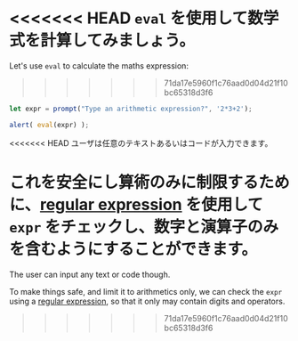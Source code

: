 <<<<<<< HEAD
`eval` を使用して数学式を計算してみましょう。
=======
Let's use `eval` to calculate the maths expression:
>>>>>>> 71da17e5960f1c76aad0d04d21f10bc65318d3f6

```js demo run
let expr = prompt("Type an arithmetic expression?", '2*3+2');

alert( eval(expr) );
```

<<<<<<< HEAD
ユーザは任意のテキストあるいはコードが入力できます。

これを安全にし算術のみに制限するために、[regular expression](info:regular-expressions) を使用して `expr` をチェックし、数字と演算子のみを含むようにすることができます。
=======
The user can input any text or code though.

To make things safe, and limit it to arithmetics only, we can check the `expr` using a [regular expression](info:regular-expressions), so that it only may contain digits and operators.
>>>>>>> 71da17e5960f1c76aad0d04d21f10bc65318d3f6
